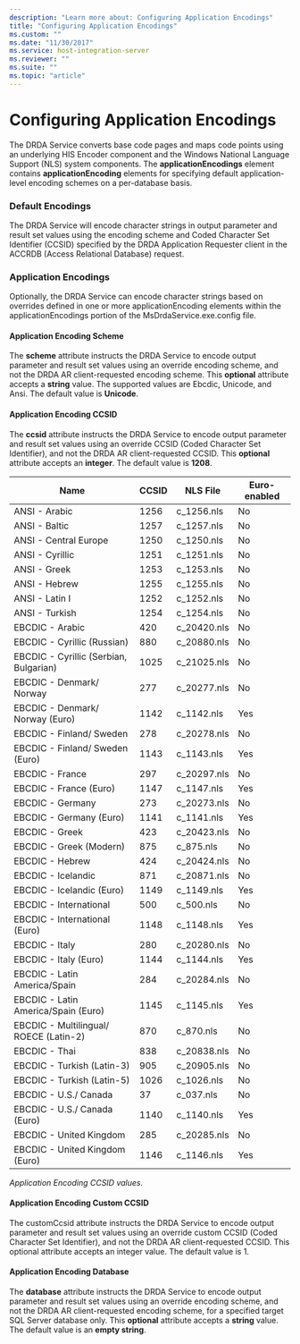 ```yaml
---
description: "Learn more about: Configuring Application Encodings"
title: "Configuring Application Encodings"
ms.custom: ""
ms.date: "11/30/2017"
ms.service: host-integration-server
ms.reviewer: ""
ms.suite: ""
ms.topic: "article"
---
```

# Configuring Application Encodings
The DRDA Service converts base code pages and maps code points using an underlying HIS Encoder component and the Windows National Language Support (NLS) system components. The **applicationEncodings** element contains **applicationEncoding** elements for specifying default application-level encoding schemes on a per-database basis.  
  
### Default Encodings  
 The DRDA Service will encode character strings in output parameter and result set values using the encoding scheme and Coded Character Set Identifier (CCSID) specified by the DRDA Application Requester client in the ACCRDB (Access Relational Database) request.  
  
### Application Encodings  
 Optionally, the DRDA Service can encode character strings based on overrides defined in one or more applicationEncoding elements within the applicationEncodings portion of the MsDrdaService.exe.config file.  
  
#### Application Encoding Scheme  
 The **scheme** attribute instructs the DRDA Service to encode output parameter and result set values using an override encoding scheme, and not the DRDA AR client-requested encoding scheme. This **optional** attribute accepts a **string** value. The supported values are Ebcdic, Unicode, and Ansi. The default value is **Unicode**.  
  
#### Application Encoding CCSID  
 The **ccsid** attribute instructs the DRDA Service to encode output parameter and result set values using an override CCSID (Coded Character Set Identifier), and not the DRDA AR client-requested CCSID. This **optional** attribute accepts an **integer**. The default value is **1208**.  
  
|Name|CCSID|NLS File|Euro-enabled|  
|----------|-----------|--------------|-------------------|  
|ANSI - Arabic|1256|c_1256.nls|No|  
|ANSI - Baltic|1257|c_1257.nls|No|  
|ANSI - Central Europe|1250|c_1250.nls|No|  
|ANSI - Cyrillic|1251|c_1251.nls|No|  
|ANSI - Greek|1253|c_1253.nls|No|  
|ANSI - Hebrew|1255|c_1255.nls|No|  
|ANSI - Latin I|1252|c_1252.nls|No|  
|ANSI - Turkish|1254|c_1254.nls|No|  
|EBCDIC - Arabic|420|c_20420.nls|No|  
|EBCDIC - Cyrillic (Russian)|880|c_20880.nls|No|  
|EBCDIC - Cyrillic (Serbian, Bulgarian)|1025|c_21025.nls|No|  
|EBCDIC - Denmark/ Norway|277|c_20277.nls|No|  
|EBCDIC - Denmark/ Norway (Euro)|1142|c_1142.nls|Yes|  
|EBCDIC - Finland/ Sweden|278|c_20278.nls|No|  
|EBCDIC - Finland/ Sweden (Euro)|1143|c_1143.nls|Yes|  
|EBCDIC - France|297|c_20297.nls|No|  
|EBCDIC - France (Euro)|1147|c_1147.nls|Yes|  
|EBCDIC - Germany|273|c_20273.nls|No|  
|EBCDIC - Germany (Euro)|1141|c_1141.nls|Yes|  
EBCDIC - Greek|423|c_20423.nls|No|  
|EBCDIC - Greek (Modern)|875|c_875.nls|No|  
|EBCDIC - Hebrew|424|c_20424.nls|No|  
|EBCDIC - Icelandic|871|c_20871.nls|No|  
|EBCDIC - Icelandic (Euro)|1149|c_1149.nls|Yes|  
|EBCDIC - International|500|c_500.nls|No|  
|EBCDIC - International (Euro)|1148|c_1148.nls|Yes|  
|EBCDIC - Italy|280|c_20280.nls|No|  
|EBCDIC - Italy (Euro)|1144|c_1144.nls|Yes|  
|EBCDIC - Latin America/Spain|284|c_20284.nls|No|  
|EBCDIC - Latin America/Spain (Euro)|1145|c_1145.nls|Yes|  
|EBCDIC - Multilingual/ ROECE (Latin-2)|870|c_870.nls|No|  
|EBCDIC - Thai|838|c_20838.nls|No|  
|EBCDIC - Turkish (Latin-3)|905|c_20905.nls|No|  
|EBCDIC - Turkish (Latin-5)|1026|c_1026.nls|No|  
EBCDIC - U.S./ Canada|37|c_037.nls|No|  
|EBCDIC - U.S./ Canada (Euro)|1140|c_1140.nls|Yes|  
|EBCDIC - United Kingdom|285|c_20285.nls|No|  
|EBCDIC - United Kingdom (Euro)|1146|c_1146.nls|Yes|  
  
 *Application Encoding CCSID values.*  
  
#### Application Encoding Custom CCSID  
 The customCcsid attribute instructs the DRDA Service to encode output parameter and result set values using an override custom CCSID (Coded Character Set Identifier), and not the DRDA AR client-requested CCSID. This optional attribute accepts an integer value. The default value is 1.  
  
#### Application Encoding Database  
 The **database** attribute instructs the DRDA Service to encode output parameter and result set values using an override encoding scheme, and not the DRDA AR client-requested encoding scheme, for a specified target SQL Server database only. This **optional** attribute accepts a **string** value. The default value is an **empty string**.
